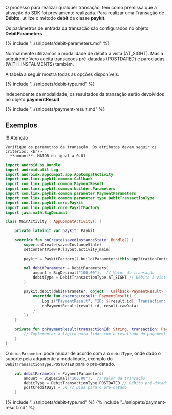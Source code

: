 O processo para realizar qualquer transação, tem como premissa que a ativação do SDK foi previamente realizada. 
Para realizar uma Transação de **Débito**, utilize o método **debit** da classe **paykit**.

Os parâmetros de entrada da transação são configurados no objeto **DebitParameters**

{% include "../snippets/debit-parameters.md" %}

Normalmente utilizamos a modalidade de débito a vista (AT_SIGHT). Mas a adquirente Vero aceita transaçoes pré-datadas (POSTDATED) e parceladas (WITH_INSTALMENTS) também.

A tabela a seguir mostra todas as opções disponíveis.

{% include "../snippets/debit-type.md" %}

Independente da modalidade, os resultados da transação serão devolvidos no objeto **paymentResult**

{% include "../snippets/payment-result.md" %}

## Exemplos

!!! Atenção 

    Verifique os parametros da transação. Os atributos devem seguir os critérios: <br/>
    - **amount**: MAIOR ou igual a 0.01

```kotlin
import android.os.Bundle
import android.util.Log
import androidx.appcompat.app.AppCompatActivity
import com.linx.paykit.common.Callback
import com.linx.paykit.common.PaymentResult
import com.linx.paykit.common.builder.Parameters
import com.linx.paykit.common.parameter.PaymentParameters
import com.linx.paykit.common.parameter.type.DebitTransactionType
import com.linx.paykit.core.Paykit
import com.linx.paykit.core.PaykitFactory
import java.math.BigDecimal

class MainActivity : AppCompatActivity() {

    private lateinit var paykit: Paykit

    override fun onCreate(savedInstanceState: Bundle?) {
        super.onCreate(savedInstanceState)
        setContentView(R.layout.activity_main)

        paykit = PaykitFactory().build(Parameters(this.applicationContext, "Débito", "PAYKIT_ID"))

        val debitParameter = DebitParameters(
            amount = BigDecimal("100.00"),  // Valor da transação
            debitType = DebitTransactionType.AT_SIGHT // Débito à vista
        )

        paykit.debit(debitParameter, object : Callback<PaymentResult> {
            override fun execute(result: PaymentResult) {
                Log.i("PaymentResult", "ID: ${result.id}, Transaction: ${result.rawData}")
                onPaymentResult(result.id, result.rawData)
            }
        })
    }

    private fun onPaymentResult(transactionId: String, transaction: PaymentResult) {
        // Implementar a lógica para lidar com o resultado do pagamento
    }
}
```

O `debitParameter` pode mudar de acordo com a o `debitType`, onde dado o suporte pela adquirente à modalidade, exemplo do `DebitTransactionType.POSTDATED`
para o pré-datado.

```kotlin
    val debitParameter = PaymentParameters(
        amount = BigDecimal("100.00"),  // Valor da transação
        debitType = DebitTransactionType.POSTDATED // Débito pré-datado
        postCreditDays = 30 // Dias para o pré-datado
    )
```

{% include "../snippets/debit-type.md" %}
{% include "../snippets/payment-result.md" %}
